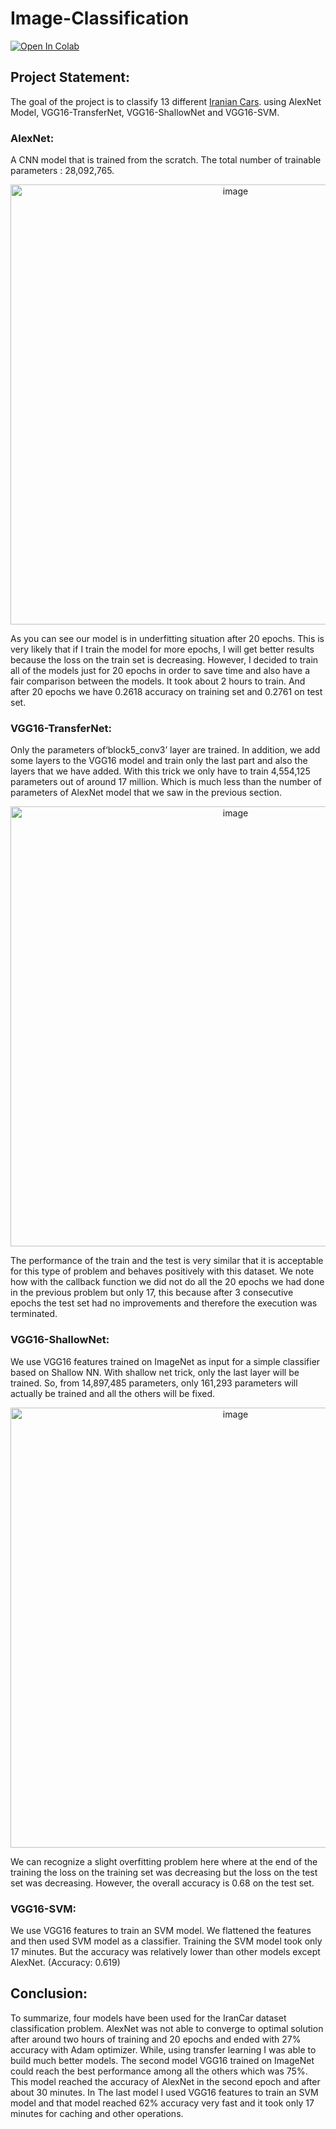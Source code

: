 # Image-Classification

 [![Open In Colab](https://colab.research.google.com/assets/colab-badge.svg)](https://colab.research.google.com/drive/1YY2ddQ1vP2T4ntUav0-Cwe9lePYvh2uC?usp=drive_open#scrollTo=953edfb2)


## Project Statement:

The goal of the project is to classify 13 different [Iranian Cars](https://www.kaggle.com/datasets/usefashrfi/iran-used-cars-datasethttp:// "Iranian Cars").
using AlexNet Model, VGG16-TransferNet, VGG16-ShallowNet and VGG16-SVM.


### AlexNet:

A CNN model that is trained from the scratch. The total number of trainable parameters : 28,092,765.
<p align="center">
<img width="704" alt="image" src="https://github.com/JalehFar/Image-Classification/assets/117992631/872c3109-47d8-4961-8626-87a5db8d3c55">
</p>

As you can see our model is in underfitting situation after 20 epochs. This is very likely that if I train the model for more epochs, I will get better results because the loss on the train set is decreasing. However, I decided to train all of the models just for 20 epochs in order to save time and also have a fair comparison between the models. It took about 2 hours to train. And after 20 epochs we have 0.2618 accuracy on training set and 0.2761 on test set.


### VGG16-TransferNet:

Only the parameters of‘block5_conv3’ layer are trained. In addition, we add some layers to the VGG16 model and train only the last part and also the layers that we have added. With this trick we only have to train 4,554,125 parameters out of around 17 million. Which is much less than the number of parameters of AlexNet model that we saw in the previous section.

<p align="center">
<img width="704" alt="image" src="https://github.com/JalehFar/Image-Classification/assets/117992631/7a176ab1-f90a-4ec0-8ce6-b4a7454aa7dd">
</p>

The performance of the train and the test is very similar that it is acceptable for this type of problem and behaves positively with this dataset. We note how with the callback function we did not do all the 20 epochs we had done in the previous problem but only 17, this because after 3 consecutive epochs the test set had no improvements and therefore the execution was terminated.

### VGG16-ShallowNet:

We use VGG16 features trained on ImageNet as input for a simple classifier based on Shallow NN. With shallow net trick, only the last layer will be trained. So, from 14,897,485 parameters, only 161,293 parameters will actually be trained and all the others will be fixed.
<p align="center">
<img width="704" alt="image" src="https://github.com/JalehFar/Image-Classification/assets/117992631/7afdb3ac-476a-4405-b5a0-47e3c531f204">
</p>

We can recognize a slight overfitting problem here where at the end of the training the loss on the training set was decreasing but the loss on the test set was decreasing. However, the overall accuracy is 0.68 on the test set.

### VGG16-SVM:

We use VGG16 features to train an SVM model. We flattened the features and then used SVM model as a classifier. Training the SVM model took only 17 minutes. But the accuracy was relatively lower than other models except AlexNet. (Accuracy: 0.619)


## Conclusion:

To summarize, four models have been used for the IranCar dataset classification problem. AlexNet was not able to converge to optimal solution after around two hours of training and 20 epochs and ended with 27% accuracy with Adam optimizer. While, using transfer learning I was able to build much better models. The second model VGG16 trained on ImageNet could reach the best performance among all the others which was 75%. This model reached the accuracy of AlexNet in the second epoch and after about 30 minutes. In The last model I used VGG16 features to train an SVM model and that model reached 62% accuracy very fast and it took only 17 minutes for caching and other operations.


